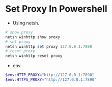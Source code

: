 # Set Proxy In Powershell

- Using netsh.

```powershell
# show proxy
netsh winhttp show proxy
# set proxy
netsh winhttp set proxy 127.0.0.1:7890
# reset proxy
netsh winhttp reset proxy
```

- env

```powershell
$env:HTTP_PROXY="http://127.0.0.1:7890"
$env:HTTPS_PROXY="http://127.0.0.1:7890"
```